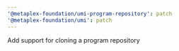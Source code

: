 ```yaml
---
'@metaplex-foundation/umi-program-repository': patch
'@metaplex-foundation/umi': patch
---
```


Add support for cloning a program repository
